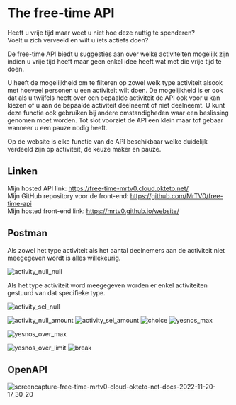 # The free-time API

Heeft u vrije tijd maar weet u niet hoe deze nuttig te spenderen?  
Voelt u zich verveeld en wilt u iets actiefs doen?

De free-time API biedt u suggesties aan over welke activiteiten mogelijk zijn indien u vrije tijd heeft maar geen enkel idee heeft wat met die vrije tijd te doen.

U heeft de mogelijkheid om te filteren op zowel welk type activiteit alsook met hoeveel personen u een activiteit wilt doen. De mogelijkheid is er ook dat als u twijfels heeft over een bepaalde activiteit de API ook voor u kan kiezen of u aan de bepaalde activiteit deelneemt of niet deelneemt. U kunt deze functie ook gebruiken bij andere omstandigheden waar een beslissing genomen moet worden. Tot slot voorziet de API een klein maar tof gebaar wanneer u een pauze nodig heeft.

Op de website is elke functie van de API beschikbaar welke duidelijk verdeeld zijn op activiteit, de keuze maker en pauze.

## Linken

Mijn hosted API link: https://free-time-mrtv0.cloud.okteto.net/  
Mijn GitHub repository voor de front-end: https://github.com/MrTV0/free-time-api  
Mijn hosted front-end link: https://mrtv0.github.io/website/

## Postman
Als zowel het type activiteit als het aantal deelnemers aan de activiteit niet meegegeven wordt is alles willekeurig.

![activity_null_null](https://user-images.githubusercontent.com/57659923/202915866-9cae796a-f2b4-4849-a06b-d32db56de9bd.png)    

Als het type activiteit word meegegeven worden er enkel activiteiten gestuurd van dat specifieke type.

![activity_sel_null](https://user-images.githubusercontent.com/57659923/202915870-b9cccc6a-e9ea-4b26-b196-4d789db8e805.png)

![activity_null_amount](https://user-images.githubusercontent.com/57659923/202915873-51f9747f-892a-4955-ade4-c6b4a050ce72.png)
![activity_sel_amount](https://user-images.githubusercontent.com/57659923/202915878-0194305d-2053-430f-bade-e8ed85f939d1.png)
![choice](https://user-images.githubusercontent.com/57659923/202915882-313317cd-3262-4a36-88a5-aff035da4215.png)
![yesnos_max](https://user-images.githubusercontent.com/57659923/202915886-4806c43e-098c-4f95-b6a3-dec5edcbc685.png)

![yesnos_over_max](https://user-images.githubusercontent.com/57659923/202915895-a982d5bf-ecc6-4300-b920-2c3f848fada4.png)

![yesnos_over_limit](https://user-images.githubusercontent.com/57659923/202915898-5691e27a-cc43-4686-8fdd-eb12d9f9a932.png)
![break](https://user-images.githubusercontent.com/57659923/202915900-58b6b3cb-3d1c-4e6e-8766-027c91faaf7b.png)

## OpenAPI

![screencapture-free-time-mrtv0-cloud-okteto-net-docs-2022-11-20-17_30_20](https://user-images.githubusercontent.com/57659923/202914805-84bae13b-4f07-44c4-bc85-039da6032f83.png)
